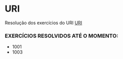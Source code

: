 # URI
Resolução dos exercícios do URI [URI](https://www.urionlinejudge.com.br)

### EXERCÍCIOS RESOLVIDOS ATÉ O MOMENTO:
* 1001
* 1003
